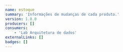 ```yaml
---
name: estoque
summary: 'Informações de mudanças de cada produto.'
version: 1.0.0
producers: []
consumers:
    - 'Lab Arquitetura de dados'
externalLinks: []
badges: []
---
```



<NodeGraph />

<Schema />

<EventExamples title="How to trigger event" />

<AsyncAPI />